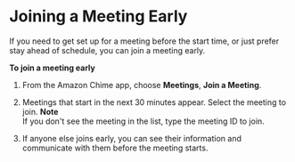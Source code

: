 # Joining a Meeting Early<a name="join-meeting-early"></a>

If you need to get set up for a meeting before the start time, or just prefer stay ahead of schedule, you can join a meeting early\.

**To join a meeting early**

1. From the Amazon Chime app, choose **Meetings**, **Join a Meeting**\.

1. Meetings that start in the next 30 minutes appear\. Select the meeting to join\.
**Note**  
If you don't see the meeting in the list, type the meeting ID to join\.

1. If anyone else joins early, you can see their information and communicate with them before the meeting starts\.